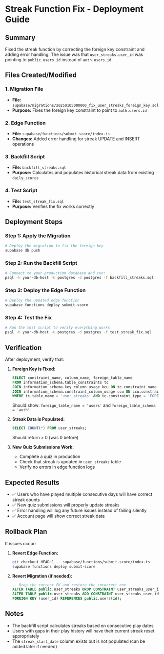 # Streak Function Fix - Deployment Guide

## Summary
Fixed the streak function by correcting the foreign key constraint and adding error handling. The issue was that `user_streaks.user_id` was pointing to `public.users.id` instead of `auth.users.id`.

## Files Created/Modified

### 1. Migration File
- **File:** `supabase/migrations/20250105000000_fix_user_streaks_foreign_key.sql`
- **Purpose:** Fixes the foreign key constraint to point to `auth.users.id`

### 2. Edge Function
- **File:** `supabase/functions/submit-score/index.ts`
- **Changes:** Added error handling for streak UPDATE and INSERT operations

### 3. Backfill Script
- **File:** `backfill_streaks.sql`
- **Purpose:** Calculates and populates historical streak data from existing `daily_scores`

### 4. Test Script
- **File:** `test_streak_fix.sql`
- **Purpose:** Verifies the fix works correctly

## Deployment Steps

### Step 1: Apply the Migration
```bash
# Deploy the migration to fix the foreign key
supabase db push
```

### Step 2: Run the Backfill Script
```bash
# Connect to your production database and run:
psql -h your-db-host -U postgres -d postgres -f backfill_streaks.sql
```

### Step 3: Deploy the Edge Function
```bash
# Deploy the updated edge function
supabase functions deploy submit-score
```

### Step 4: Test the Fix
```bash
# Run the test script to verify everything works
psql -h your-db-host -U postgres -d postgres -f test_streak_fix.sql
```

## Verification

After deployment, verify that:

1. **Foreign Key is Fixed:**
   ```sql
   SELECT constraint_name, column_name, foreign_table_name
   FROM information_schema.table_constraints tc
   JOIN information_schema.key_column_usage kcu ON tc.constraint_name = kcu.constraint_name
   JOIN information_schema.constraint_column_usage ccu ON ccu.constraint_name = tc.constraint_name
   WHERE tc.table_name = 'user_streaks' AND tc.constraint_type = 'FOREIGN KEY';
   ```
   Should show: `foreign_table_name = 'users'` and `foreign_table_schema = 'auth'`

2. **Streak Data is Populated:**
   ```sql
   SELECT COUNT(*) FROM user_streaks;
   ```
   Should return > 0 (was 0 before)

3. **New Quiz Submissions Work:**
   - Complete a quiz in production
   - Check that streak is updated in `user_streaks` table
   - Verify no errors in edge function logs

## Expected Results

- ✅ Users who have played multiple consecutive days will have correct streak counts
- ✅ New quiz submissions will properly update streaks
- ✅ Error handling will log any future issues instead of failing silently
- ✅ Account page will show correct streak data

## Rollback Plan

If issues occur:

1. **Revert Edge Function:**
   ```bash
   git checkout HEAD~1 -- supabase/functions/submit-score/index.ts
   supabase functions deploy submit-score
   ```

2. **Revert Migration (if needed):**
   ```sql
   -- Drop the correct FK and restore the incorrect one
   ALTER TABLE public.user_streaks DROP CONSTRAINT user_streaks_user_id_fkey;
   ALTER TABLE public.user_streaks ADD CONSTRAINT user_streaks_user_id_fkey 
   FOREIGN KEY (user_id) REFERENCES public.users(id);
   ```

## Notes

- The backfill script calculates streaks based on consecutive play dates
- Users with gaps in their play history will have their current streak reset appropriately
- The `streak_start_date` column exists but is not populated (can be added later if needed)
